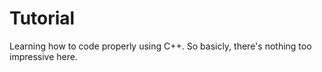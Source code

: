 Tutorial
========

Learning how to code properly using C++. So basicly, there's nothing too impressive here. 
